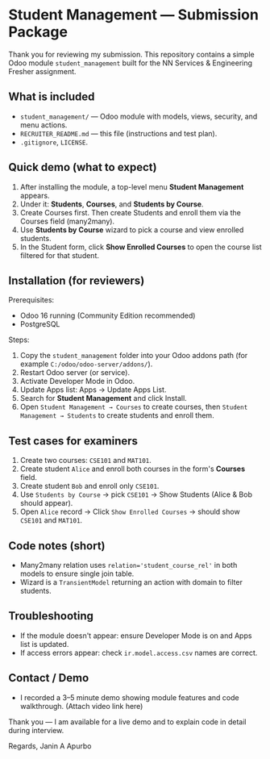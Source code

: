 # Student Management — Submission Package

Thank you for reviewing my submission. This repository contains a simple Odoo module `student_management` built for the NN Services & Engineering Fresher assignment.

## What is included
- `student_management/` — Odoo module with models, views, security, and menu actions.
- `RECRUITER_README.md` — this file (instructions and test plan).
- `.gitignore`, `LICENSE`.

## Quick demo (what to expect)
1. After installing the module, a top-level menu **Student Management** appears.
2. Under it: **Students**, **Courses**, and **Students by Course**.
3. Create Courses first. Then create Students and enroll them via the Courses field (many2many).
4. Use **Students by Course** wizard to pick a course and view enrolled students.
5. In the Student form, click **Show Enrolled Courses** to open the course list filtered for that student.

## Installation (for reviewers)
Prerequisites:
- Odoo 16 running (Community Edition recommended)
- PostgreSQL

Steps:
1. Copy the `student_management` folder into your Odoo addons path (for example `C:/odoo/odoo-server/addons/`).
2. Restart Odoo server (or service).
3. Activate Developer Mode in Odoo.
4. Update Apps list: Apps → Update Apps List.
5. Search for **Student Management** and click Install.
6. Open `Student Management → Courses` to create courses, then `Student Management → Students` to create students and enroll them.

## Test cases for examiners
1. Create two courses: `CSE101` and `MAT101`.
2. Create student `Alice` and enroll both courses in the form's **Courses** field.
3. Create student `Bob` and enroll only `CSE101`.
4. Use `Students by Course` → pick `CSE101` → Show Students (Alice & Bob should appear).
5. Open `Alice` record → Click `Show Enrolled Courses` → should show `CSE101` and `MAT101`.

## Code notes (short)
- Many2many relation uses `relation='student_course_rel'` in both models to ensure single join table.
- Wizard is a `TransientModel` returning an action with domain to filter students.

## Troubleshooting
- If the module doesn't appear: ensure Developer Mode is on and Apps list is updated.
- If access errors appear: check `ir.model.access.csv` names are correct.

## Contact / Demo
- I recorded a 3–5 minute demo showing module features and code walkthrough. (Attach video link here)

Thank you — I am available for a live demo and to explain code in detail during interview.

Regards,
Janin A Apurbo
